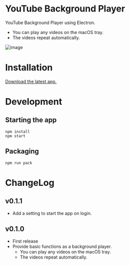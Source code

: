 # YouTube Background Player

YouTube Background Player using Electron.

- You can play any videos on the macOS tray.
- The videos repeat automatically.

![image](https://cloud.githubusercontent.com/assets/5919569/23584435/f07a6d98-01a4-11e7-991e-0018fa3369f4.png)

# Installation

[Download the latest app.](https://github.com/oniatsu/youtube-background-player/releases)

# Development

## Starting the app
```
npm install
npm start
```

## Packaging
```
npm run pack
```

# ChangeLog

## v0.1.1

- Add a setting to start the app on login.

## v0.1.0

- First release
- Provide basic functions as a background player.
    - You can play any videos on the macOS tray.
    - The videos repeat automatically.
